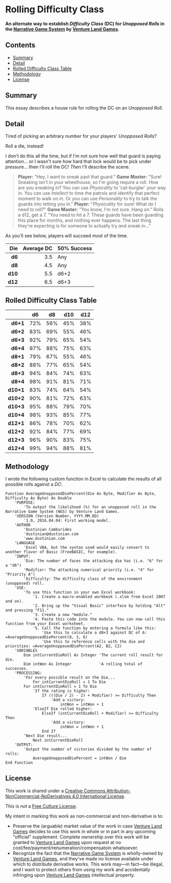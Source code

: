 Rolling Difficulty Class
========================

__An alternate way to establish _Difficulty Class_ (DC) for _Unopposed Rolls_ in the [Narrative Game System](http://rpg.drivethrustuff.com/product/128522/NGS-The-Narrative-Game-System) by [Venture Land Games](http://www.venturelandgames.com).__



Contents
--------

* [Summary](#summary)
* [Detail](#detail)
* [Rolled Difficulty Class Table](#rolled-difficulty-class-table)
* [Methodology](#methodology)
* [License](#license)



Summary
-------

This essay describes a house rule for rolling the DC on an _Unopposed Roll_.



Detail
------

Tired of picking an arbitrary number for your players' _Unopposed Rolls_?

Roll a die, instead!

I don't do this all the time, but if I'm not sure how well that guard is paying attention... or I wasn't sure how hard that lock would be to pick under pressure... then I'll roll the DC! _Then_ I'll describe the scene.

>__Player:__ "Hey, I want to sneak past that guard."
>__Game Master:__ "Sure! Sneaking isn't in your wheelhouse, so I'm going require a roll. How are you sneaking in? You can use _Physicality_ to 'cat-burglar' your way in. You can use _Intellect_ to time the patrols and identify that perfect moment to walk on in. Or you can use _Personality_ to try to talk the guards into letting you in."
>__Player:__ "_Physicality_ for sure! What do I need to roll?"
>__Game Master:__ "You know, I'm not sure. Hang on." Rolls a d12, get a 7. "You need to hit a 7. These guards have been guarding this place for months, and nothing ever happens. The last thing they're expecting is for someone to actually try and sneak in..."

As you'll see below, players will succeed _most_ of the time.

|  Die  | Average DC | 50% Success |
|------:|-----------:|:------------|
| __d6__|     3.5    |     Any     |
| __d8__|     4.5    |     Any     |
|__d10__|     5.5    |    d6+2     |
|__d12__|     6.5    |    d6+3     |



Rolled Difficulty Class Table
-----------------------------

|         |  d6 |  d8 | d10 | d12 |
|--------:|:---:|:---:|:---:|:---:|
| __d6+1__| 72% | 56% | 45% | 38% |
| __d6+2__| 83% | 69% | 55% | 46% |
| __d6+3__| 92% | 79% | 65% | 54% |
| __d6+4__| 97% | 88% | 75% | 63% |
| __d8+1__| 79% | 67% | 55% | 46% |
| __d8+2__| 88% | 77% | 65% | 54% |
| __d8+3__| 94% | 84% | 74% | 63% |
| __d8+4__| 98% | 91% | 81% | 71% |
|__d10+1__| 83% | 74% | 64% | 54% |
|__d10+2__| 90% | 81% | 72% | 63% |
|__d10+3__| 95% | 88% | 79% | 70% |
|__d10+4__| 98% | 93% | 85% | 77% |
|__d12+1__| 86% | 78% | 70% | 62% |
|__d12+2__| 92% | 84% | 77% | 69% |
|__d12+3__| 96% | 90% | 83% | 75% |
|__d12+4__| 99% | 94% | 88% | 81% |



Methodology
-----------
I wrote the following custom function in Excel to calculate the results of all possible rolls against a _DC_:

    Function AverageUnopposedDiePercent(Die As Byte, Modifier As Byte, Difficulty As Byte) As Double
        'PURPOSE:
            'To output the likelihood (%) for an unopposed roll in the Narrative Game System (NGS) by Venture Land Games.
        'VERSION (Version Number, YYYY.MM.DD)
            '1.0, 2016.04.04: First working model.
        'AUTHOR
            'Dustinian Camburides
            'dustinian@dustinian.com
            'www.dustinian.com
        'LANGUAGE
            'Excel VBA, but the syntax used would easily convert to another flavor of Basic (FreeBASIC, for example).
        'INPUT:
            'Die: The number of faces the attacking die has (i.e. "6" for a "d6")
            'Modifier: The attacking numerical priority (i.e. "4" for "Priority A")
            'Difficulty: The difficulty class of the environment (unopposed) roll.
        'USE:
            'To use this function in your own Excel workbook:
                '1. Create a macro-enabled workbook (.xlsm from Excel 2007 and on).
                '2. Bring up the "Visual Basic" interface by holding "Alt" and pressing "F11."
                '3. Create a new "module."
                '4. Paste this code into the module. You can now call this function from your Excel worksheet.
                '5. Call the function by entering a formula like this:
                    'Use this to calculate a d8+3 against DC of 6: =AverageUnopposedDiePercent(8, 3, 6)
                    'Use this to reference cells with the die and priorities: =AverageUnopposedDiePercent(A2, B2, C2)
        'VARIABLES
            Dim intCurrentDieRoll As Integer 'The current roll result for die.
            Dim intWon As Integer            'A rolling total of successes.
        'PROCESSING:
            'For every possible result on the Die...
                For intCurrentDieRoll = 1 To Die
            For intCurrentDieRoll = 1 To Die
                'If the rating is higher:
                    If (((Die / 2) - 2) + Modifier) >= Difficulty Then
                        'Add a victory:
                            intWon = intWon + 1
                'ElseIf Die rolled higher:
                    ElseIf (intCurrentDieRoll + Modifier) >= Difficulty Then
                        'Add a victory:
                            intWon = intWon + 1
                    End If
            'Next Die result...
                Next intCurrentDieRoll
        'OUTPUT:
            'Output the number of victories divided by the number of rolls:
                AverageUnopposedDiePercent = intWon / Die
    End Function



License
-------

This work is shared under a [Creative Commons Attribution-NonCommercial-NoDerivatives 4.0 International License](http://creativecommons.org/licenses/by-nc-nd/4.0/).

This is _not_ a [Free Culture License](https://creativecommons.org/freeworks/).

My intent in marking this work as non-commercial and non-derivative is to:

* Preserve the (arguable) market value of the work in case [Venture Land Games](http://www.venturelandgames.com) decides to use this work in whole or in part in any upcoming "official" supplement. Complete ownership over this work will be granted to [Venture Land Games](http://www.venturelandgames.com) upon request at no cost/fee/payment/renumeration/compensatoin whatsoever.
* Recognize the fact that the [Narrative Game System](http://rpg.drivethrustuff.com/product/128522/NGS-The-Narrative-Game-System) is wholly-owned by [Venture Land Games](http://www.venturelandgames.com), and they've made no license available under which to distribute derivative works. This work may&mdash;in fact&mdash;be illegal, and I want to protect others from using my work and accidentally infringing upon [Venture Land Games](http://www.venturelandgames.com) intellectual property.